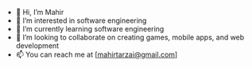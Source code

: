 - 👋 Hi, I’m Mahir
- 👀 I’m interested in software engineering
- 🌱 I’m currently learning software engineering
- 💞️ I’m looking to collaborate on creating games, mobile apps, and web development
- 📫 You can reach me at [mahirtarzai@gmail.com]

<!---
luckymahir/luckymahir is a ✨ special ✨ repository because its `README.md` (this file) appears on your GitHub profile.
You can click the Preview link to take a look at your changes.
--->
